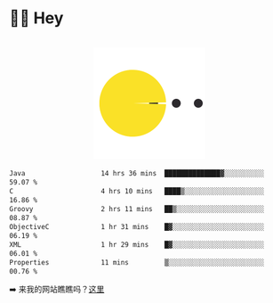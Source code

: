 
# 👋🏻 Hey
<div align="center">
	<br>
	<img src="https://raw.githubusercontent.com/Aniket965/Aniket965/master/pacman.svg?sanitize=true" width="200" height="200">
	<br>
</div>

<!--START_SECTION:waka-->

```text
Java                   14 hrs 36 mins  ██████████████▓░░░░░░░░░░   59.07 %
C                      4 hrs 10 mins   ████▒░░░░░░░░░░░░░░░░░░░░   16.86 %
Groovy                 2 hrs 11 mins   ██▒░░░░░░░░░░░░░░░░░░░░░░   08.87 %
ObjectiveC             1 hr 31 mins    █▓░░░░░░░░░░░░░░░░░░░░░░░   06.19 %
XML                    1 hr 29 mins    █▓░░░░░░░░░░░░░░░░░░░░░░░   06.01 %
Properties             11 mins         ▒░░░░░░░░░░░░░░░░░░░░░░░░   00.76 %
```

<!--END_SECTION:waka-->

 ➡️  来我的网站瞧瞧吗？[这里](https://www.shaolongfei.com)
